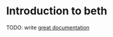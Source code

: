# Introduction to beth

TODO: write [great documentation](http://jacobian.org/writing/great-documentation/what-to-write/)
